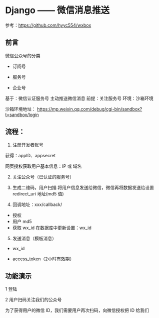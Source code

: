 # Django —— 微信消息推送

参考：https://github.com/hyyc554/wxbox

## 前言

微信公众号的分类

  - 订阅号

  - 服务号

  - 企业号

基于：微信认证服务号 主动推送微信消息
前提：关注服务号
环境：沙箱环境

沙箱环境地址： https://mp.weixin.qq.com/debug/cgi-bin/sandbox?t=sandbox/login


## 流程：

1. 注册开发者账号

  获得：appID、appsecret

  网页授权获取用户基本信息：IP 或 域名 

2. 关注公众号（已认证的服务号）

3. 生成二维码，用户扫描
  将用户信息发送给微信，微信再将数据发送给设置 redirect_uri 地址(md5 值)

4. 回调地址：xxx/callback/

  - 授权 
  - 用户 md5
  - 获取 wx_id 
    在数据库中更新设置：wx_id 

5. 发送消息（模板消息）
  - wx_id 

  - access_token（2小时有效期）


## 功能演示

1 登陆

2 用户扫码关注我们的公众号


为了获得用户的微信 ID，我们需要用户再次扫码，向微信授权把 ID 给我们

